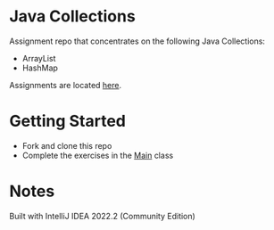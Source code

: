 # Java Collections
Assignment repo that concentrates on the following Java Collections:
- ArrayList
- HashMap

Assignments are located [here](./Assignments.md).

# Getting Started
- Fork and clone this repo
- Complete the exercises in the [Main](./src/main/java/Main.java) class

# Notes
Built with IntelliJ IDEA 2022.2 (Community Edition)
